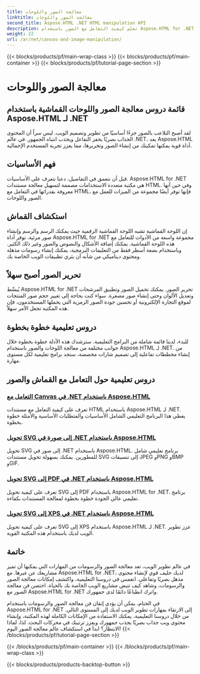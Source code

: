 ```yaml
---
title: معالجة الصور واللوحات
linktitle: معالجة الصور واللوحات
second_title: Aspose.HTML .NET HTML manipulation API
description: تعلم كيفية التعامل مع الصور باستخدام Aspose.HTML for .NET من خلال دروس تعليمية خطوة بخطوة. اكتشف قوة تحرير الصور واللوحات القماشية.
weight: 22
url: /ar/net/canvas-and-image-manipulation/
---
```


{{< blocks/products/pf/main-wrap-class >}}
{{< blocks/products/pf/main-container >}}
{{< blocks/products/pf/tutorial-page-section >}}

# معالجة الصور واللوحات


## قائمة دروس معالجة الصور واللوحات القماشية باستخدام Aspose.HTML لـ .NET

لقد أصبح التلاعب بالصور جزءًا أساسيًا من تطوير وتصميم الويب. ليس سراً أن المحتوى الجذاب بصريًا يحفز التفاعل ويجذب انتباه الجمهور. في عالم .NET، يعد Aspose.HTML أداة قوية يمكنها تمكينك من إنشاء الصور وتحريرها، مما يعزز تجربة المستخدم الإجمالية.

## فهم الأساسيات

قبل أن نتعمق في التفاصيل، دعنا نتعرف على الأساسيات. Aspose.HTML for .NET هي مكتبة متعددة الاستخدامات مصممة لتسهيل معالجة مستندات HTML. وفي حين أنها معروفة بقدراتها في التعامل مع HTML، فإنها توفر أيضًا مجموعة من الميزات للعمل مع الصور واللوحات.

## استكشاف القماش

إن اللوحة القماشية تشبه اللوحة القماشية الرقمية حيث يمكنك الرسم والرسم وإنشاء صور مرئية. توفر أداة Aspose.HTML for .NET مجموعة واسعة من الأدوات للتعامل مع هذه اللوحة القماشية. يمكنك إضافة الأشكال والنصوص والصور وغير ذلك الكثير. وباستخدام بضعة أسطر فقط من التعليمات البرمجية، يمكنك إنشاء رسومات مذهلة ومحتوى ديناميكي من شأنه أن يثري تطبيقات الويب الخاصة بك.

## تحرير الصور أصبح سهلاً

يُبسِّط Aspose.HTML for .NET تحرير الصور. يمكنك تحميل الصور وتطبيق المرشحات وتعديل الألوان وحتى إنشاء صور مصغرة. سواء كنت بحاجة إلى تغيير حجم صور المنتجات لموقع التجارة الإلكترونية أو تحسين جودة الصور الرمزية التي يحملها المستخدمون، فإن هذه المكتبة تجعل الأمر سهلاً.

## دروس تعليمية خطوة بخطوة

للبدء، لدينا قائمة شاملة من البرامج التعليمية. سترشدك هذه الأدلة خطوة بخطوة خلال جوانب مختلفة من معالجة اللوحات والصور باستخدام Aspose.HTML لـ .NET. من إنشاء مخططات تفاعلية إلى تصميم شارات مخصصة، ستجد برامج تعليمية لكل مستوى مهارة.

## دروس تعليمية حول التعامل مع القماش والصور
### [التعامل مع Canvas في .NET باستخدام Aspose.HTML](./manipulating-canvas/)
تعرف على كيفية التعامل مع مستندات HTML باستخدام Aspose.HTML لـ .NET. يغطي هذا البرنامج التعليمي الشامل الأساسيات والمتطلبات الأساسية والأمثلة خطوة بخطوة.
### [تحويل SVG إلى صورة في .NET باستخدام Aspose.HTML](./convert-svg-to-image/)
تحويل SVG إلى صور في .NET باستخدام Aspose.HTML. برنامج تعليمي شامل للمطورين. يمكنك بسهولة تحويل مستندات SVG إلى تنسيقات JPEG وPNG وBMP وGIF.
### [تحويل SVG إلى PDF في .NET باستخدام Aspose.HTML](./convert-svg-to-pdf/)
تعرف على كيفية تحويل SVG إلى PDF باستخدام Aspose.HTML for .NET. برنامج تعليمي عالي الجودة خطوة بخطوة لمعالجة المستندات بكفاءة.
### [تحويل SVG إلى XPS في .NET باستخدام Aspose.HTML](./convert-svg-to-xps/)
تعرف على كيفية تحويل SVG إلى XPS باستخدام Aspose.HTML لـ .NET. عزز تطوير الويب لديك باستخدام هذه المكتبة القوية.

## خاتمة

في عالم تطوير الويب، تعد معالجة الصور والرسومات من المهارات التي يمكنها أن تميز مشاريعك عن غيرها. مع Aspose.HTML for .NET، لديك حليف قوي لإنشاء محتوى مذهل بصريًا وتفاعلي. انغمس في دروسنا التعليمية، واكتشف إمكانات معالجة الصور والرسومات، وشاهد كيف تنبض مشاريع الويب الخاصة بك بالحياة. احتضن فن معالجة الصور مع Aspose.HTML for .NET واترك انطباعًا دائمًا لدى جمهورك.

في الختام، يمكن أن يؤدي إتقان فن معالجة الصور والرسومات باستخدام Aspose.HTML for .NET إلى الارتقاء بمهارات تطوير الويب لديك إلى المستوى التالي. من خلال دروسنا التعليمية، يمكنك الاستفادة من الإمكانات الكاملة لهذه المكتبة، وإنشاء محتوى ويب جذاب بصريًا يجذب جمهورك ويعزز ترتيبك في محركات البحث. لذا، لماذا الانتظار؟ ابدأ في استكشاف عالم معالجة الصور اليوم!
{{< /blocks/products/pf/tutorial-page-section >}}

{{< /blocks/products/pf/main-container >}}
{{< /blocks/products/pf/main-wrap-class >}}

{{< blocks/products/products-backtop-button >}}
